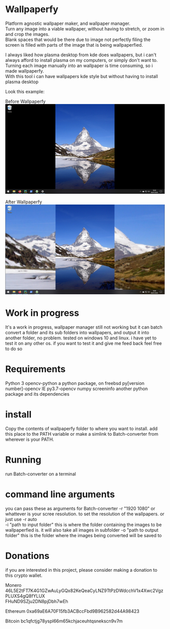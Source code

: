 # Wallpaperfy

Platform agnostic wallpaper maker, and wallpaper manager.\
Turn any image into a viable wallpaper, without having to stretch, or zoom in and crop the images.\
Blank spaces that would be there due to image not perfectly filing the screen is filled with parts of the image 
that is being wallpaperfied.

I always liked how plasma desktop from kde does wallpapers, but i can't always afford to install plasma on my computers,
 or simply don't want to. Turning each image manually into an wallpaper is time consuming, so i made wallpaperfy.\
With this tool i can have wallpapers kde style but without having to install plasma desktop

Look this example:

Before Wallpaperfy
![](screenshots/Before%20Wallpaperfying.png)

After Wallpaperfy
![](screenshots/After%20Wallpaperfying.png)

# Work in progress

It's a work in progress, wallpaper manager still not working but it can batch convert a folder and its sub folders into
wallpapers, and output it into another folder, no problem.
tested on windows 10 and linux.
i have yet to test it on any other os. if you want to test it and give me feed back feel free to do so

# Requirements
Python 3
opencv-python a python package, on freebsd py[version number]-opencv IE py3.7-opencv
numpy
screeninfo another python package and its dependencies


# install
Copy the contents of wallpaperfy folder to where you want to install. add this place to the PATH variable or make a
simlink to Batch-converter from wherever is your PATH.

# Running
run Batch-converter on a terminal

# command line arguments

you can pass these as arguments for Batch-converter 
-r "1920 1080" or whattever is your scree resolution. to set the resolution of the wallpapers. or just use -r auto\
-i "path to input folder" this is where the folder containing the images to be wallpaperfied is. it will also take all
images in subfolder
-o "path to output folder" this is the folder where the images being converted will be saved to

# Donations
if you are interested in this project, please consider making a donation to this crypto wallet.


Monero
46L5E2tFT7K4G1GZwAuLyGQx82KeQeaCyLNZ9TtPzDWdcchV1x4Xwc2VgzPLUXS4gQ8fYLUX  
FHuND9SZju2DN8pjDbh7wEh

Ethereum
0xa69aE6A70F15fb3ACBccFbd9B962582d44A98423

Bitcoin
bc1qfctjg78yspl66m65kchjaceuhtqsnekscn9v7m

